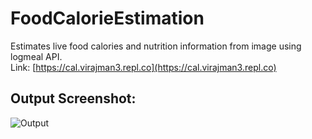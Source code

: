 # FoodCalorieEstimation
Estimates live food calories and nutrition information from image using logmeal API. \
Link: [https://cal.virajman3.repl.co](https://cal.virajman3.repl.co)

## **Output Screenshot:**

![Output](https://user-images.githubusercontent.com/62030782/147856092-6924a83a-23f8-4f10-8ba3-52095a09b69c.jpeg)

